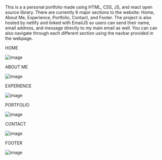 This is a a personal portfolio made using HTML, CSS, JS, and react open source library. There are currently 6 major sections to the website: Home, About Me, Experience, Portfolio, Contact, and Footer. The project is also hosted by netlify and linked with EmailJS so users can send their name, email address, and message directly to my main email as well. You can can also navigate through each different section using the navbar provided in the webpage.

HOME

![image](https://user-images.githubusercontent.com/118594101/226083505-72369464-9b50-4a29-8f30-ebb53fe9e200.png)

ABOUT ME

![image](https://user-images.githubusercontent.com/118594101/226083525-2d7be9c9-dfbe-47b0-8f72-44d957a52e08.png)

EXPERIENCE

![image](https://user-images.githubusercontent.com/118594101/226083537-627d5552-f2c1-4add-88b7-f63182d869a6.png)

PORTFOLIO

![image](https://user-images.githubusercontent.com/118594101/226083565-1df50c78-b016-47a6-bf6e-10dd52c7b8cf.png)

CONTACT

![image](https://user-images.githubusercontent.com/118594101/226083579-dfa4b300-ccc3-4bdc-aae6-a3c98aa2c762.png)

FOOTER

![image](https://user-images.githubusercontent.com/118594101/226083604-ff924725-0d6a-453d-ace6-d4e0681f1206.png)


